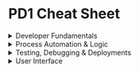 # PD1 Cheat Sheet

<details>
	<summary>Developer Fundamentals</summary>

# Developer Fundamentals

## Standard Relationships & Fields

- **Master-detail**: on the child object, child obj do not have owners so they can't be used with queues
- **Lookup**: on the child object
- **Junction**: child object with two master detail fields, inherits security of first master
- **External Lookup**: external parent object
- **Indirect Lookup**: external child object
- **Roll Up Summary**: on the master, `COUNT/SUM/MIN/MAX`, works on lookups: Opp-Opp Product, Account-Opp, Campaign-Campaign Members
- **Validation Rules**: don't operate on parent-child relationships, can't be used on record deletion
- **Formula Field**: can't be used in a roll up summary field if it references a field on a different object or if `NOW()` or `TODAY()` methods are in the formula
- **Cross-Object Formula Field**: created on child to reference data from parent, can't be used in roll-up summary fields

## Save Order of Execution

1. Record Initialization
2. **System** Validation
3. Before Save **Flows**
4. Before **Triggers**
5. **Validation** Rules and System Validation
6. **Duplicate** Rules
7. _**Save** to database but not committed_
8. After **Trigger**
9. **Assignment** Rules (Cases & Leads)
10. **Auto-response** Rules (Cases & Leads)
11. **Workflow** Rules
12. **Escalation** Rules (Cases)
13. Flow Automation (Processes & Flows launched by processes or workflows)
14. After Save **Flows**
15. Entitlement Rules (Cases & Word Orders)
16. Roll Up Summary Fields & Cross-Object Workflow
17. Criteria-Based Sharing Rules
18. _Commit to database_
19. Post Commit Logic like sending emails, outbound message or future methods

**S**am's **F**amily **T**ook **V**alerie **D**own **S**outh **T**o **A** **A**uto **W**orkshop's **E**nclosed **F**oyer.

## Governor Limits
- **SOQL Queries**: 100
- **DML**: 150
- When a governor limit is reached, all changes are rolled back up to the error, a limit exception is thrown and the entire execution process is exited.

## Model View Controller Architecture
- **Model**: where data is saved
- **View**: how data is visualized
- **Controller**: how data is manipulated/logic

## Data Imports & Exports

|   | Data Import Wizard      | Data Loader |
| ----------- | ----------- | ----------- |
| **Max Records** | 50K    | 5M       |
| **Pros** | - Choose whether to trigger workflow rules   | - Can save mapping for later use <br> - Can delete and export data    |
| **Cons** |  - Can only insert, update or upsert <br> - Can't use on product and opportunities <br> - Can't save mappings <br> - Can't schedule imports   | - No option to turn off workflow rules |

<br>

![image](https://github.com/abbiedaniel/salesforce-maintenance/assets/116677150/41026379-2bf2-46e1-a7b5-28dab8514a1b)

## Schema Namespace
- `DescribeSObjectResult` Methods
	- `getLabel()` label may or may not match object name, `getName()` name of object
 	- `isDeletable()`, `isAccessible()` and `isCreatable()`
  	- `getSobjectType()`
  	- `getRecordTypeInfos()`, `getRecordTypeInfosByDeveloperName()`, `getRecordTypeInfosById()`, and `getRecordTypeInfosByName()`
- `DescribeFieldResult` Methods
	- `getDigits()` for ints, `getScale()` for doubles 
 	- `getLength()` for max size of field in char
  	- `getLabel()`
  	- `getSObjectType()`
  	- `getDescribe()` instantiates a field describe result object

## Object & Field Level Security
- `WITH SECURITY_ENFORCED`: enable FLS and object level secuirty permissions checking in a SOQL query. TYhrows an exception if a field or object referenced is inaccessible.
- `Security.stripInaccessible(AccessType.CREATABLE, sourceRecords)`: strip fields from SOQL results that fail FLS checks. No exception is thrown.
- `Contact.sobjectType.getDescribe().isCreateable()` and `Contact.LastName.getDescribe().isReadable()`: respect the object and field access of the running user. This can also be accomplished with `Schema.sObjectType.Contact.isDeletable()`.

<br>

</details>

<details>
	<summary>Process Automation & Logic</summary>

# Process Automation & Logic


<details>
	<summary>Apex</summary>
	
## About Apex
- Apex is a programming language that uses Java-like syntax and acts like database stored procedures.
- **Hosted**: Apex is saved, compiled, and executed on the server—the Lightning Platform.
- **Object oriented**: Apex supports classes, interfaces, inheritance, abstraction, polymorphism, and encapsulation.
- **Strongly typed**: Apex validates references to objects at compile time.

## Apex Class Definition & Members
- Access Modifiers: `global`, `public`, `private`, `protected`
- Sharing Context: `with sharing`, `without sharing`, `inherited sharing`
- Class Keywords: `implements`, `extends`
- Interface keywords: `abstract`, `virtual`, `interface`
- Constructors
- Member variables
- Member properties
- Methods

## Apex Data Types
- **String**: 'hello world'
- **Boolean**: true or false
- **Integer**: 7
- **Decimal**: 7.7
- **Double**: 3.14159265
- **Id**: 006Hs00001KsrsSIAR
- **Date**: 2024-01-23
- **DateTime**: 2024-01-23 03:03:03
- **Time**: 02:39:39.217Z
- **Blob**: binary data
- **Enum**: store set of id that are accessed one at a time
- **List**: `List<String> colorsList = new List<String>{'red'};` or `Lead[] leadList = new List<Lead>();`
- **Set**: `Set<Integer> intSet = new Set<Integer>();`
- **Map**: `Map<Id, String> idList = new Map<Id, String>();`

## Apex Class Use Cases
- **Trigger Handler Class:** `public class AccountTriggerHandler {}`
- **Lightning Web Controller Class:** `public class MedsListController{}`
- **Visualforce Controller Class:** `public class EditPageController{}`
- **Exception Class:** `public class MyCustomException extends Exception{}`
- **Test Data Factory Class:** `@isTest public class TestDataFactory{}`
- **Test Class:** `@isTest private class AccountTriggerHandlerTest{}`
- **Invocable Methods for Flows & Process Builders to Call:** `@InvocableMethod(callout = true label = 'methodName' description = 'description' category = 'DML')specialMethod(){}`
- **Web Services Methods for External Services to Call:** `@future(callout=true) static void myfutureMethod(){}`

## Apex Triggers
- **Before triggers** are used to update or validate record values on the same record/object before they’re saved to the database.
- **After triggers** are used to access field values, such as Ids, that are set by the system and to effect changes in other or related records or objects. (Records that trigger the after trigger are **read-only**).
- **Trigger Event Context:** before insert/update/delete and after insert/update/delete/undelete
- **Trigger Definition:** `trigger AccountTrigger on Account(before update){}`
- **Trigger Error Handling:** `addError('Error!')` prevents the dml operation from occurring on the field or record
- **Trigger Context Variables:**
	- update: `Trigger.old`, `Trigger.oldMap`,  `Trigger.new` & `Trigger.newMap` 
	- delete: `Trigger.old` & `Trigger.oldMap` 
 	- undelete: `Trigger.new` & `Trigger.newMap` (before undelete is not a thing so this is only for after undelete triggers)
  	- insert: `Trigger.new` & **after** insert: `Trigger.newMap` (before insert won't have access to the new map since the record id won't exist yet)
- **Other Context Variables available in all triggers:** `isBefore`, `isAfter`, `isUndelete`, `isDelete`, `isUpdate`,  `isInsert`, `isExecuting`, `operationType`, `size`

 
## Asynchronous Apex
- **Future methods:** separate transactions, web service callouts. Must have `@future` annotation. 
- **Batch Apex:** large data processing, data cleansing or archiving. The class must `implements Database.Batchable<sObject>, Database.Stateful`. Must have `start(Database.BatchableContext bc)`, `execute(Database.BatchableContext bc, List<sObject> scope)` and `finish(Database.BatchableContext bc)` methods. Use `Database.executeBatch(ExampleClass, batchSize)` to run the batch class.
- **Queueable Apex:** sequential processing, external web service callouts. Must have `execute(QueueableContext context)` method and  `implements Queueable` on the class definition. Use `System.enqueJob(ExampleQueueableClass)` to run the class.
- **Scheduled Apex:** scheduled processing, weekly or monthly. Must have `execute(SchedulableContext SC)` method and `implements Schedulable` in the class definition. It can call other async apex classes and schedule them. Use `System.schedule('Job Title', scheduledDateTime, ExampleScheduledApexClass)` to schedule the class or schedule the class in setup.
- **Monitor Jobs:** View in progress or completed jobs in **Apex Jobs** and view future scheduled jobs in **Scheduled Jobs**. The calling methods for batch, queueable and scheduled apex return a job id, which can be used to query for the `AsyncApexJob` object. Example: `ID jobID = System.enqueueJob(queueClass);`
`AsyncApexJob job = [SELECT Id, Status, NumberOfErrors FROM AsyncApexJob WHERE Id = :jobID];`

## Exception Handling
`throw` statements can be used to generate exceptions. 
`try`, `catch`, and `finally` can be used to gracefully recover from an exception.

```apex
try {
	// something you think could fail or error out like an dml operation
	Database.SaveResult results = Database.insert(listToInsert, allOrNone, accessLevel);
	/// allOrNone boolean allows for partial sucess if an error is thrown when it is set to false
} catch ( DmlException ex ){
	// if a DmlException occurs, the other catch blocks do not execute

} catch ( Exception ex ){
	// call a custom exception method to handle the exception
	Trigger.HandlerClass.throwException(ex.getMessage()); // gets string message of an exception 
} finally {
	// optional finally block
	// runs after the try block successfully runs or the catch block finishes executing
}
```

## Custom Exception Class & Method

```apex
public class AccountTriggerException extends Exception {
	// exception class name must end with "exception"
}

// you can instantiate this class with
new AccountTriggerException(); // no params
new AccountTriggerException('error message to display'); // string param
new AccountTriggerExceptions(e); //single exception param
new AccountTriggerException('error message to display', e); // with string and exception param
```

```apex
public static void throwException(String message){
	System.debug(message);
	throw new AccountTriggerException(message);
}
```

## Built-In Exceptions
- `System.DmlException` if there are any problems with a DML statment like an object missing a required field
- `System.ListException` if there are any problems with a list like attempting to access an index that is out of bounds
- `System.QueryException` if there are any problems with SOQL queries like assigning a query that returns no records to a singleton sObject variable
- `System.LimitException` for exceeded governor limits. This type of exception cannot be caught. 
- `System.NullPointerException` any problems with derefencing a null variable
- `System.SObjectException` for any problems with sObject records like referencing a field that was not queried for
- Common Exception Methods: `getCause`, `getLineNumber`, `getMessage`, `getStackTraceString`, `getTypeName`

</details>

<details>
	<summary>DML, SOQL & SOSL</summary>

## DML
- DML operations: insert, update, upsert, delete, undelete, merge
- Database methods allow for partial success: `Database.insert(records, allOrNone)`
- Database methods return results objects in `Database.SaveResult` for inserts and updates, `Database.UndeleteResult` for undeletes, `Database.DeleteResult` for deletes, `Database.UpsertResult` for upsert and `Database.MergeResult` for merges. Each object has `getErrors()` and `isSucess()` methods. 

## SOQL
- Return Types: Integer, List of sObjects, 1 sObject
- Standard Object and Fields: `SELECT Id, FirstName, LastName FROM Contact WHERE FirstName='Abbie' AND LastName='Daniel' ORDER BY FirstName ASC LIMIT 10`
- Standard Parent-to-Child: `SELECT Id, Name, ( SELECT Id FROM Contacts ) FROM Account`
- **Custom Parent-to-Child:** `SELECT Id, Name, ( SELECT Id FROM Course_Deliveries__r ) FROM Course__c`
- Standard Child-to-Parent: `SELECT Id, AccountId, Account.Name FROM Contact`
- **Custom Child-to-Parent:** `SELECT Id, Course__C, Course__r.Name FROM Course_Delivery__c`
- Geolocation Field: `SELECT Id, Office_Location__Lattitude__s, Office_Location__Longitude__s FROM Account `
- Wildcards: `%` matches 0 or more characters & `_` matches 1 or more characters
- Count & Group By: `SELECT StatusPickList__c, COUNT(Name) FROM Case GROUP BY StatusPicklist__c`


## SOSL
- Return Type: list of a list of sObjects  `List<List<sObject>>`
- SOSL Example: `FIND 'Senior Engineer' IN ALL FIELDS RETURNING Contact(Id, Name, Role__ c), Account(Id, Name ORDER BY Name DESC NULLS last) WITH METADATA='Labels' LIMIT 10`
- Format Example: `FIND {Acme} RETURNING Account(Id, LastModifiedDate, FORMAT(LastModifiedDate) FormattedDate)`
- Offset Example: `FIND {test} RETURNING Account(Name, Id ORDER BY Name LIMIT 100 OFFSET 100)` returns rows 101-200
- To Label Example: `FIND {Joe} RETURNING Lead(company, toLabel(Recordtype.Name))` returned records are translated into the user's language
- Search.query method uses a String and brackets for search term: `Search.query('Find {Acme} RETURNING Accounts')`

</details>

<details>
	<summary>Apex Integration</summary>

## Platform Events
- Deliver secure, scalable and customizable event notification within Salesforce or from external sources with platform events. 
- A **Publisher** publishes messages to an event bus/channel and sends them without knowledge of the subscriber that will receive it. Publish event with the `EventBus.publish()` method.
	- **Publish & Subscribe**: Apex Triggers (after insert only for subscribe), Flows, Process Builder
	- **Publisher Only**: Apex, APIs 
- A **Subscriber** expresses subsc ribes to one ore more event bus/channels and only receives messages that of interest, without knowledge of the publisher that produced them.
	- **Publish & Subscribe**: Apex Triggers (after insert only for subscribe), Flows, Process Builder
	- **Subscriber Only**: LWC

## Apex Integration
- **Apex Callouts:** makes a call to an external web service or sends HTTP Request from Apex code, and then receives the response.
- **SOAP Callouts:** Web service callouts to SOAP web services use XML, and typically require a WSDL (web services description language) document for code generation. Usually used for enterprise applications or integrations.
- **REST Callouts:** HTTP callouts to services typically use REST with JSON. Can also be used with SOAP web service and XML. 
- **Apex Web Services:** Expose apex class methods as a REST or SOAP web service operation. For REST, use the `@RestResource` and `@HttpGet` annotation to the `global` class and method. For SOAP, use the `webservice` keyword on the method definition.
- **Best Practice:** Place the callout code in an asynchronous method that’s annotated with @future(callout=true) or use Queueable Apex. This way, the callout runs on a separate thread, and the code after the callout isn't blocked.

## HTTP Callout
- **HTTP Methods:** GET to retrieve data from a URL, POST to create a resource or post data to the server, DELETE to delete a resource identified by a URL, PUT to create or replace resource sent in a request body
  
```apex
public static HttpResponse makeGetCallout(){
	Http http = new Http();
	HttpRequest request = new HttpRequest();
	request.setEndpoint('https://endpoint.com/data');
	request.setMethod('GET');
	HttpResponse response = http.send(request);

	if (response.getStatusCode() == 200){
		// deserialize json string into collection of primitive data types
	}
	return response;
} 
```

  
## Salesforce APIs

- **Bulk API:** Specialized for bulk data load or query. Used for DataLoader
- **Metadata API:** Specialized for migrating changes from a sandbox or testing org to production. Used for Ant Migration Tool via command line.
- **Tooling API:** Specialized for building custom development tools or apps for Platform applications.

![image](https://github.com/abbiedaniel/salesforce-maintenance/assets/116677150/656217d8-c27f-4759-90bd-efe3197c1c36)

  
</details>

<br>

</details>
 
<details>
	<summary>Testing, Debugging & Deployments</summary>
 
# Testing, Debugging & Depoyments

## Test Class & Methods

## Mock Testing
- **StaticResourceCalloutMock** for GET Callout
```apex
StaticResourceCalloutMock mock = new StaticResourceCalloutMock();
mock.setStaticResrouce('some_static_resource_json_file');
Test.setMock(HttpCalloutMock.class, mock);
HttpResponse result = CalloutClass.makeGetCallout();
```
- **HTTPCalloutMock** for POST callout
```apex
//CalloutClassMock implements HttpCalloutMock class and has a respond(HttpRequest) method that creates a fake response
Test.setMock(HttpCalloutMock.class, new CalloutClassMock());
```

## Log Inspector
## Debug Logs
## Sandboxes
## Code Coverage
 - why its required
## Deployment Tools
- VSCode & Salesforce CLI
- **ANT Migration Tool:** Java/Ant-based command-line utility for moving metadata between a local directory and a Salesforce org. Can be used for deployment in a scripting environment and is best to use in repetetive deployments using the same parameters.
## Change Sets

<br>


</details>


<details>
	<summary>User Interface</summary>

 # User Interface

<details>
	<summary>Visualforce</summary>

## Visualforce
- Visualforce Page is a container for Visualforce markup.
- Visualforce Controller is a set of instructions that specify what happens when a user interacts with the components specified in the associated Visualforce markup.
- Visualforce page can use a standard controller or a custom controller. Controllers can also have custom controller extensions.

## Visualforce Page
- HTML
- Visualforce tags
- Javascript (inline or static resource) 
- CSS (inline or static resource)

## Standard Controller
- Enables the same functionality as a standard page when working with a single record
- `<apex:page standardController = "Contact">`

## Standard List Controller
- Enables similar functionality as standard pages when working with lists of records
- `<apex:page standardController = "Contact" recordsSetVar = "contact_list" >`

## Custom Controller
- Enables a dev to create Apex classes that implement a page's logic and behavior including database access and navigation (logic is more complex/isn't in standard controller)
- ``<apex:page controller = "EditPageController">``

## Custom Controller Extensions
- Enables a dev to create Apex classes that leverage the behavior of standard (or custom) controllers while adding additional functionality not available to the extended controller
  
```apex
public class EditPageControllerExtension{

 	// need a constructor to take in a standardSetController
 	public AccountControllerExtension(ApexPages.StandardSetController stdSetController){}
}
```

```html
<apex:page standardController = "Account" extensions = "EditPageControllerExtension, AnotherControllerExtension" recordSetVar = "acounts"/>
// the first extension class in the list overrides other extension method's with the same name
```



<br>


</details>

<details>
	<summary>Lightning Web Component</summary>

## LWC Framework
## LWC Benefits
## LWC Decorators
## Lightning Web Components
## Child to Parent and Parent to Child LWC Communication
## Lightning Message Service
## Lightning Data Service
## LWC Security
</details>

<details>
	<summary>Lightning Aura Component</summary>
	
## Lightning Aura Components
## Aura Component Framework

<br>


</details>


</details>
